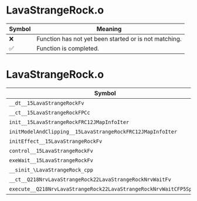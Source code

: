 # LavaStrangeRock.o
| Symbol | Meaning 
| ------------- | ------------- 
| :x: | Function has not yet been started or is not matching. 
| :white_check_mark: | Function is completed. 


# LavaStrangeRock.o
| Symbol | Decompiled? |
| ------------- | ------------- |
| `__dt__15LavaStrangeRockFv` | :x: |
| `__ct__15LavaStrangeRockFPCc` | :x: |
| `init__15LavaStrangeRockFRC12JMapInfoIter` | :x: |
| `initModelAndClipping__15LavaStrangeRockFRC12JMapInfoIter` | :x: |
| `initEffect__15LavaStrangeRockFv` | :x: |
| `control__15LavaStrangeRockFv` | :x: |
| `exeWait__15LavaStrangeRockFv` | :x: |
| `__sinit_\LavaStrangeRock_cpp` | :x: |
| `__ct__Q218NrvLavaStrangeRock22LavaStrangeRockNrvWaitFv` | :x: |
| `execute__Q218NrvLavaStrangeRock22LavaStrangeRockNrvWaitCFP5Spine` | :x: |
